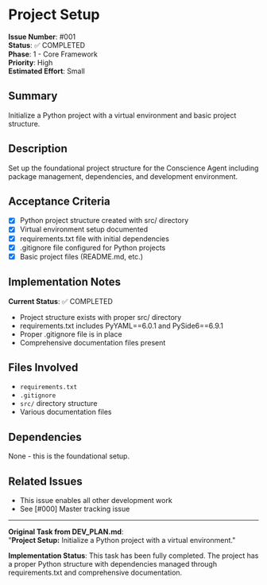 # Project Setup

**Issue Number**: #001  
**Status**: ✅ COMPLETED  
**Phase**: 1 - Core Framework  
**Priority**: High  
**Estimated Effort**: Small  

## Summary

Initialize a Python project with a virtual environment and basic project structure.

## Description

Set up the foundational project structure for the Conscience Agent including package management, dependencies, and development environment.

## Acceptance Criteria

- [x] Python project structure created with src/ directory
- [x] Virtual environment setup documented
- [x] requirements.txt file with initial dependencies
- [x] .gitignore file configured for Python projects
- [x] Basic project files (README.md, etc.)

## Implementation Notes

**Current Status**: ✅ COMPLETED
- Project structure exists with proper src/ directory
- requirements.txt includes PyYAML==6.0.1 and PySide6==6.9.1
- Proper .gitignore file is in place
- Comprehensive documentation files present

## Files Involved

- `requirements.txt`
- `.gitignore`
- `src/` directory structure
- Various documentation files

## Dependencies

None - this is the foundational setup.

## Related Issues

- This issue enables all other development work
- See [#000] Master tracking issue

---

**Original Task from DEV_PLAN.md**:  
"**Project Setup:** Initialize a Python project with a virtual environment."

**Implementation Status**: This task has been fully completed. The project has a proper Python structure with dependencies managed through requirements.txt and comprehensive documentation.